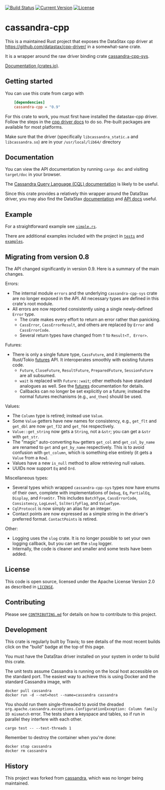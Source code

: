 [![Build Status](https://travis-ci.org/Metaswitch/cassandra-rs.svg?branch=master)](https://travis-ci.org/Metaswitch/cassandra-rs)
[![Current Version](https://img.shields.io/crates/v/cassandra-cpp.svg)](https://crates.io/crates/cassandra-cpp)
[![License](https://img.shields.io/github/license/Metaswitch/cassandra-rs.svg)](#License)

# cassandra-cpp

This is a maintained Rust project that
exposes the DataStax cpp driver at https://github.com/datastax/cpp-driver/
in a somewhat-sane crate.

It is a wrapper around the raw driver binding crate [cassandra-cpp-sys](https://github.com/Metaswitch/cassandra-sys-rs).

[Documentation (crates.io)](https://docs.rs/cassandra-cpp).


## Getting started

You can use this crate from cargo with

```toml
    [dependencies]
    cassandra-cpp = "0.9"
```

For this crate to work, you must first have installed the datastax-cpp driver.
Follow the steps in the
[cpp driver docs](https://github.com/datastax/cpp-driver/tree/master/topics#installation)
to do so. Pre-built packages are available for most platforms.

Make sure that the driver (specifically `libcassandra_static.a` and `libcassandra.so`) are in your `/usr/local/lib64/` directory


## Documentation

You can view the API documentation by running `cargo doc` and visiting
`target/doc` in your browser.

The [Cassandra Query Language (CQL) documentation](http://docs.datastax.com/en/cql/3.3/cql/cql_reference/cqlCommandsTOC.html)
is likely to be useful.

Since this crate provides a relatively
thin wrapper around the DataStax driver, you may also find the DataStax
[documentation](http://datastax.github.io/cpp-driver/topics/) and
[API docs](http://datastax.github.io/cpp-driver/api/) useful.


## Example

For a straightforward example see [`simple.rs`](examples/simple.rs).

There are additional examples included with the project in [`tests`](tests/) and
[`examples`](examples/).


## Migrating from version 0.8

The API changed significantly in version 0.9. Here is a summary of the main changes.

Errors:

* The internal module `errors` and the underlying `cassandra-cpp-sys` crate are
  no longer exposed in the API.
  All necessary types are defined in this crate's root module. 
* All errors are now reported consistently using a single newly-defined `Error` type.
  * The crate makes every effort to return an error rather than panicking.
  * `CassError`, `CassErrorResult`, and others are replaced by `Error` and
  `CassErrorCode`.
  * Several return types have changed from `T` to `Result<T, Error>`.

Futures:

* There is only a single future type, `CassFuture`, and it implements the
  Rust/Tokio [futures](https://docs.rs/futures) API. It interoperates smoothly
  with existing futures code.
  * `Future`, `CloseFuture`, `ResultFuture`, `PreparedFuture`, `SessionFuture` 
    are all subsumed.
  * `wait` is replaced with `Future::wait`; other methods have standard analogues
    as well. See the [futures]((https://docs.rs/futures)) documentation for details.
  * Callbacks can no longer be set explicitly on a future; instead the normal
    futures mechanisms (e.g., `and_then`) should be used.

Values:

* The `Column` type is retired; instead use `Value`.
* Some `Value` getters have new names for consistency, e.g., 
  `get_flt` and `get_dbl` are now `get_f32` and `get_f64` respectively.
* `Value::get_string` now gets a `String`, not a `&str`; you can get a `&str` with `get_str`.
* The "magic" auto-converting `Row` getters `get_col` and `get_col_by_name` are renamed
  to `get` and `get_by_name` respectively. This is to avoid confusion with `get_column`, which is
  something else entirely (it gets a `Value` from a `Row`). 
* Values have a new `is_null` method to allow retrieving null values.
* UUIDs now support `Eq` and `Ord`.

Miscellaneous types:

* Several types which wrapped `cassandra-cpp-sys` types now have enums of their
  own, complete with implementations of `Debug`, `Eq`, `PartialEq`, `Display`,
  and `FromStr`. This includes `BatchType`, `CassErrorCode`, `Consistency`,
  `LogLevel`, `SslVerifyFlag`, and `ValueType`.
* `CqlProtocol` is now simply an alias for an integer.
* Contact points are now expressed as a simple string in the driver's preferred format.
  `ContactPoints` is retired.

Other:

* Logging uses the `slog` crate. It is no longer possible to set your own logging
  callback, but you can set the `slog` logger.
* Internally, the code is cleaner and smaller and some tests have been added.


## License

This code is open source, licensed under the Apache License Version 2.0 as
described in [`LICENSE`](LICENSE).


## Contributing

Please see [`CONTRIBUTING.md`](CONTRIBUTING.md) for details on how to contribute
to this project.


## Development

This crate is regularly built by Travis; to see details of the most recent builds
click on the "build" badge at the top of this page.

You must have the DataStax driver installed on your system in order to build
this crate.

The unit tests assume Cassandra is running on the local host accessible on the
standard port. The easiest way to achieve this is using Docker and the standard
Cassandra image, with
```
docker pull cassandra
docker run -d --net=host --name=cassandra cassandra
```

You should run them single-threaded to avoid the dreaded
`org.apache.cassandra.exceptions.ConfigurationException: Column family ID mismatch`
error. The tests share a keyspace and tables, so if run in parallel they
interfere with each other.
```
cargo test -- --test-threads 1
```

Remember to destroy the container when you're done:
```
docker stop cassandra
docker rm cassandra
```

## History

This project was forked from [cassandra](https://github.com/tupshin/cassandra-rs), which was no longer being maintained.
